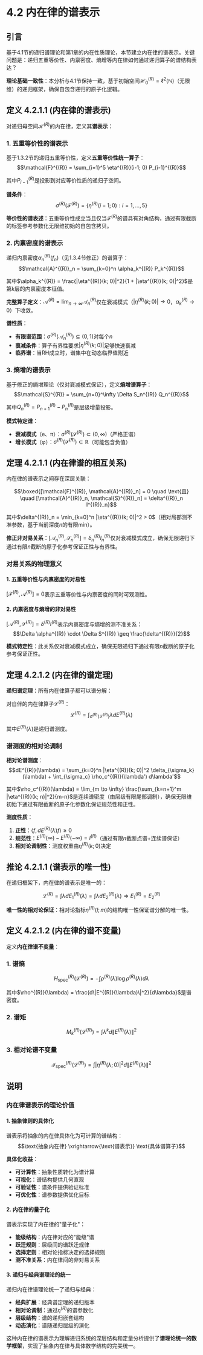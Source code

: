 # 4.2 内在律的谱表示

## 引言

基于4.1节的递归谱理论和第1章的内在性质理论，本节建立内在律的谱表示。关键问题是：递归五重等价性、内禀密度、熵增等内在律如何通过递归算子的谱结构表达？

**理论基础一致性**：本分析与4.1节保持一致，基于初始空间$\mathcal{H}_0^{(R)} = \ell^2(\mathbb{N})$（无限维）的递归框架，确保自包含递归的原子化逻辑。

## 定义 4.2.1.1 (内在律的谱表示)

对递归母空间$\mathcal{H}^{(R)}$的内在律，定义其**谱表示**：

### 1. 五重等价性的谱表示

基于1.3.2节的递归五重等价性，定义**五重等价性统一算子**：
$$\mathcal{F}^{(R)} = \sum_{i=1}^5 \eta^{(R)}(i-1; 0) P_{i-1}^{(R)}$$

其中$P_{i-1}^{(R)}$是投影到对应等价性质的递归子空间。

**谱条件**：
$$\sigma^{(R)}(\mathcal{F}^{(R)}) = \{\eta^{(R)}(i-1; 0) : i=1,\ldots,5\}$$

**等价性的谱表述**：五重等价性成立当且仅当$\mathcal{F}^{(R)}$的谱具有对角结构，通过有限截断的标签参考参数化无限维初始的自包含拷贝。

### 2. 内禀密度的谱表示

递归内禀密度$\alpha_n^{(R)}(f_n)$（见1.3.4节修正）的谱算子：
$$\mathcal{A}^{(R)}_n = \sum_{k=0}^n \alpha_k^{(R)} P_k^{(R)}$$

其中$\alpha_k^{(R)} = \frac{|\eta^{(R)}(k; 0)|^2}{1 + |\eta^{(R)}(k; 0)|^2}$是第$k$层的内禀密度本征值。

**完整算子定义**：$\mathcal{A}^{(R)} = \lim_{n \to \infty} \mathcal{A}^{(R)}_n$仅在衰减模式（$|\eta^{(R)}(k; 0)| \to 0$，$\alpha_k^{(R)} \to 0$）下收敛。

**谱性质**：
- **有限谱范围**：$\sigma^{(R)}(\mathcal{A}^{(R)}_n) \subseteq (0, 1)$对每个$n$
- **衰减条件**：算子有界性要求$|\eta^{(R)}(k; 0)|$足够快速衰减
- **临界谱**：当RH成立时，谱集中在动态临界值附近

### 3. 熵增的谱表示

基于修正的熵增理论（仅对衰减模式保证），定义**熵增谱算子**：
$$\mathcal{S}^{(R)} = \sum_{n=0}^\infty \Delta S_n^{(R)} Q_n^{(R)}$$

其中$Q_n^{(R)} = P_{n+1}^{(R)} - P_n^{(R)}$是层级增量投影。

**模式特定谱**：
- **衰减模式**（e、π）：$\sigma^{(R)}(\mathcal{S}^{(R)}) \subset (0, \infty)$（严格正谱）
- **增长模式**（φ）：$\sigma^{(R)}(\mathcal{S}^{(R)}) \subset \mathbb{R}$（可能包含负值）

## 定理 4.2.1.1 (内在律谱的相互关系)

内在律的谱表示之间存在深层关联：

$$\boxed{[\mathcal{F}^{(R)}, \mathcal{A}^{(R)}_n] = 0 \quad \text{且} \quad [\mathcal{A}^{(R)}_n, \mathcal{S}^{(R)}_n] = \delta^{(R)}_n I^{(R)}_n}$$

其中$\delta^{(R)}_n = \min_{k=0}^n |\eta^{(R)}(k; 0)|^2 > 0$（相对局部测不准参数，基于当前深度$n$的有限min）。

**修正非对易关系**：$[\mathcal{A}^{(R)}_n, \mathcal{S}^{(R)}_n] = \delta^{(R)}_n I^{(R)}_n$仅对衰减模式成立，确保无限递归下通过有限$n$截断的原子化参考保证正性与有界性。

### 对易关系的物理意义

#### 1. 五重等价性与内禀密度的对易性
$[\mathcal{F}^{(R)}, \mathcal{A}^{(R)}] = 0$表示五重等价性与内禀密度的同时可观测性。

#### 2. 内禀密度与熵增的非对易性
$[\mathcal{A}^{(R)}, \mathcal{S}^{(R)}] = \delta^{(R)} I^{(R)}$表示内禀密度与熵增的测不准关系：
$$\Delta \alpha^{(R)} \cdot \Delta S^{(R)} \geq \frac{\delta^{(R)}}{2}$$

**模式特定性**：此关系仅对衰减模式成立，确保无限递归下通过有限$n$截断的原子化参考保证正性。

## 定理 4.2.1.2 (内在律的谱定理)

**递归谱定理**：所有内在律算子都可以谱分解：

对自伴的内在律算子$\mathcal{L}^{(R)}$：
$$\mathcal{L}^{(R)} = \int_{\sigma^{(R)}(\mathcal{L}^{(R)})} \lambda dE^{(R)}(\lambda)$$

其中$E^{(R)}(\lambda)$是递归谱测度。

### 谱测度的相对论调制

**相对论谱测度**：
$$dE^{(R)}(\lambda) = \sum_{k=0}^n |\eta^{(R)}(k; 0)|^2 \delta_{\sigma_k}(\lambda) + \int_{\sigma_c} \rho_c^{(R)}(\lambda') d\lambda'$$

其中$\rho_c^{(R)}(\lambda) = \lim_{m \to \infty} \frac{\sum_{k=n+1}^m |\eta^{(R)}(k; n)|^2}{m-n}$是连续谱密度（由层级有限尾部调制），确保无限维初始下通过有限截断的原子化参数化保证规范性和正性。

**测度性质**：
1. **正性**：$\langle f, dE^{(R)}(\lambda) f \rangle \geq 0$
2. **规范性**：$E^{(R)}(\infty) - E^{(R)}(-\infty) = I^{(R)}$（通过有限$n$截断点谱+连续谱保证）
3. **相对论调制性**：测度权重由$\eta^{(R)}(k; 0)$决定

## 推论 4.2.1.1 (谱表示的唯一性)

在递归框架下，内在律的谱表示是唯一的：

$$\mathcal{L}^{(R)} = \int \lambda dE_1^{(R)}(\lambda) = \int \lambda dE_2^{(R)}(\lambda) \Rightarrow E_1^{(R)} = E_2^{(R)}$$

**唯一性的相对论保证**：相对论指标$\eta^{(R)}(l; m)$的结构唯一性保证谱分解的唯一性。

## 定义 4.2.1.2 (内在律的谱不变量)

定义**内在律谱不变量**：

### 1. 谱熵
$$H_{\text{spec}}^{(R)}(\mathcal{L}^{(R)}) = -\int \rho^{(R)}(\lambda) \log \rho^{(R)}(\lambda) d\lambda$$

其中$\rho^{(R)}(\lambda) = \frac{d\|E^{(R)}(\lambda)\|^2}{d\lambda}$是谱密度。

### 2. 谱矩
$$M_k^{(R)}(\mathcal{L}^{(R)}) = \int \lambda^k d\|E^{(R)}(\lambda)\|^2$$

### 3. 相对论谱不变量
$$\mathcal{I}_{\text{spec}}^{(R)}(\mathcal{L}^{(R)}) = \int |\eta^{(R)}(\lambda; 0)|^2 d\|E^{(R)}(\lambda)\|^2$$

## 说明

### **内在律谱表示的理论价值**

#### **1. 抽象律则的具体化**
谱表示将抽象的内在律具体化为可计算的谱结构：
$$\text{抽象内在律} \xrightarrow{\text{谱表示}} \text{具体谱算子}$$

**具体化收益**：
- **可计算性**：抽象性质转化为谱计算
- **可视化**：谱结构提供几何直观
- **可验证性**：谱条件提供验证标准
- **可优化性**：谱参数提供优化目标

#### **2. 内在律的量子化**
谱表示实现了内在律的"量子化"：
- **能级结构**：内在律对应的"能级"谱
- **跃迁规则**：层级间的谱跃迁规律
- **选择定则**：相对论指标决定的选择规则
- **测不准关系**：内在律间的非对易关系

#### **3. 递归与经典谱理论的统一**
递归内在律谱理论统一了递归与经典：
- **经典扩展**：经典谱定理的递归版本
- **相对论调制**：通过$\eta^{(R)}$的谱参数化
- **层级结构**：谱的递归嵌套结构
- **动态演化**：谱随递归层级的演化

这种内在律的谱表示为理解递归系统的深层结构和定量分析提供了**谱理论统一的数学框架**，实现了抽象内在律与具体数学结构的完美统一。
